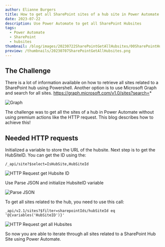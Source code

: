 ```yaml
---
author: Elianne Burgers
title: How to get all SharePoint sites of a hub site in Power Automate
date: 2023-07-22
description: Use Power Automate to get all SharePoint Hubsites
tags:
  - Power Automate
  - SharePoint
  - hubsites
thumbnail: /blog/images/20230722SharePointGetAllHubsites/00SharePointHubsites.png
preview: /thumbnails/20230707SharePointGetAllHubsites.png
---
```


## The Challenge
There is a lot of information available on how to retrieve all sites related to a SharePoint hub using Powershell. 
Another option is to use Microsoft Graph and search for all sites.
https://graph.microsoft.com/v1.0/sites?search=*

![Graph](/blog/images/20230722SharePointGetAllHubsites/1-Graph.png)

The challenge was to get all the sites of a hub in Power Automate without using premium actions like the HTTP request.
This blog describes how to achieve this!

## Needed HTTP requests
Initialized a variable to store the URL of the hubsite. Next step is to get the HubSiteID. You can get the ID using the: 
```
/_api/site?$select=IsHubSite,HubSiteId
``` 

![HTTP Request get Hubsite ID](/blog/images/20230722SharePointGetAllHubsites/2-HTTPGetHubsiteID.png)

Use Parse JSON and initialize HubsiteID variable

![Parse JSON](/blog/images/20230722SharePointGetAllHubsites/3-ParseJsonHubsiteID.png)

To get all sites related to the hub, you need to use this call: 
```
_api/v2.1/sites?$filter=sharepointIds/hubSiteId eq '@{variables('HubSiteID')}'
```

![HTTP Request get all Hubsites](/blog/images/20230722SharePointGetAllHubsites/4-HTTPGetAllHubsites.png)


So now you are able to iterate through all sites related to a SharePoint Hub Site using Power Automate.